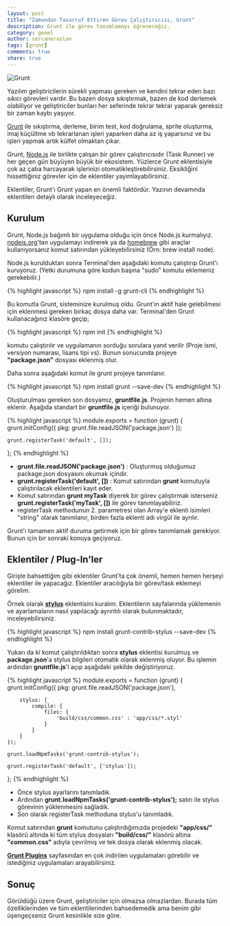 ```yaml
---
layout: post
title: "Zamandan Tasarruf Ettiren Görev Çalıştırıcısı, Grunt"
description: Grunt ile görev tanımlamayı öğreneceğiz.
category: genel
author: sercaneraslan
tags: [grunt]
comments: true
share: true
---
```


![Grunt](/images/posts/grunt/grunt.png)

Yazılım geliştiricilerin sürekli yapması gereken ve kendini tekrar eden bazı sıkıcı görevleri vardır. Bu bazen dosya sıkıştırmak, bazen de kod derlemek olabiliyor ve geliştiriciler bunları her seferinde tekrar tekrar yaparak gereksiz bir zaman kaybı yaşıyor.

[Grunt](http://gruntjs.com/) ile sıkıştırma, derleme, birim test, kod doğrulama, sprite oluşturma, imaj küçültme vb tekrarlanan işleri yaparken daha az iş yaparsınız ve bu işleri yapmak artık külfet olmaktan çıkar.

Grunt, [Node.js](http://nodejs.org/download/) ile birlikte çalışan bir görev çalıştırıcısıdır (Task Runner) ve her geçen gün büyüyen büyük bir ekosistem. Yüzlerce Grunt eklentisiyle çok az çaba harcayarak işlerinizi otomatikleştirebilirsiniz. Eksikliğini hissettiğiniz görevler için de eklentiler yayımlayabilirsiniz.

Eklentiler, Grunt'ı Grunt yapan en önemli faktördür. Yazının devamında eklentileri detaylı olarak inceleyeceğiz.


## Kurulum

Grunt, Node.js bağımlı bir uygulama olduğu için önce Node.js kurmalıyız. [nodejs.org](http://nodejs.org/download/)'tan uygulamayı indirerek ya da [homebrew](http://brew.sh/) gibi araçlar kullanıyorsanız komut satırından yükleyebilirsiniz (Örn: brew install node).

Node.js kurulduktan sonra Terminal'den aşağıdaki komutu çalıştırıp Grunt'ı kuruyoruz. (Yetki durumuna göre kodun başına "sudo" komutu eklemeniz gerekebilir.)

{% highlight javascript %}
npm install -g grunt-cli
{% endhighlight %}

Bu komutla Grunt, sisteminize kurulmuş oldu. Grunt'ın aktif hale gelebilmesi için eklenmesi gereken birkaç dosya daha var. Terminal'den Grunt kullanacağınız klasöre geçip;

{% highlight javascript %}
npm init
{% endhighlight %}

komutu çalıştırılır ve uygulamanın sorduğu sorulara yanıt verilir (Proje ismi, versiyon numarası, lisans tipi vs). Bunun sonucunda projeye **"package.json"** dosyası eklenmiş olur.

Daha sonra aşağıdaki komut ile grunt projeye tanımlanır.

{% highlight javascript %}
npm install grunt --save-dev
{% endhighlight %}

Oluşturulması gereken son dosyamız, **gruntfile.js**. Projenin hemen altına eklenir. Aşağıda standart bir **gruntfile.js** içeriği bulunuyor.

{% highlight javascript %}
module.exports = function (grunt) {
    grunt.initConfig({
        pkg: grunt.file.readJSON('package.json')
    });

    grunt.registerTask('default', []);
};
{% endhighlight %}

- **grunt.file.readJSON('package.json')** : Oluşturmuş olduğumuz package.json dosyasını okumak içindir.
- **grunt.registerTask('default', [])** : Komut satırından **grunt** komutuyla çalıştırılacak eklentileri kayıt eder.
- Komut satırından **grunt myTask** diyerek bir görev çalıştırmak isterseniz **grunt.registerTask('myTask', [])** ile görev tanımlayabiliriz.
- registerTask methodunun 2. parametresi olan Array'e eklenti isimleri "string" olarak tanımlanır, birden fazla eklenti adı virgül ile ayrılır.

Grunt'ı tamamen aktif duruma getirmek için bir görev tanımlamak gerekiyor. Bunun için bir sonraki konuya geçiyoruz.

## Eklentiler / Plug-In'ler

Girişte bahsettiğim gibi eklentiler Grunt'ta çok önemli, hemen hemen herşeyi eklentiler ile yapacağız. Eklentiler aracılığıyla bir görev/task eklemeyi görelim.

Örnek olarak **[stylus](https://www.npmjs.org/package/grunt-contrib-stylus)** eklentisini kuralım. Eklentilerin sayfalarında yüklemenin ve ayarlamaların nasıl yapılacağı ayrıntılı olarak bulunmaktadır, inceleyebilirsiniz.

{% highlight javascript %}
npm install grunt-contrib-stylus --save-dev
{% endhighlight %}

Yukarı da ki komut çalıştırıldıktan sonra **stylus** eklentisi kurulmuş ve **package.json**'a stylus bilgileri otomatik olarak eklenmiş oluyor. Bu işlemin ardından **gruntfile.js**'i açıp aşağıdaki şekilde değiştiriyoruz.

{% highlight javascript %}
module.exports = function (grunt) {
    grunt.initConfig({
        pkg: grunt.file.readJSON('package.json'),

        stylus: {
            compile: {
                files: {
                    'build/css/common.css' : 'app/css/*.styl'
                }
            }
        }
    });

    grunt.loadNpmTasks('grunt-contrib-stylus');

    grunt.registerTask('default', ['stylus']);
};
{% endhighlight %}

* Önce stylus ayarlarını tanımladık.
* Ardından **grunt.loadNpmTasks('grunt-contrib-stylus');** satırı ile stylus görevinin yüklenmesini sağladık.
* Son olarak registerTask methoduna stylus'u tanımladık.

Komut satırından **grunt** komutunu çalıştırdığımızda projedeki **"app/css/"** klasörü altında ki tüm stylus dosyaları **"build/css/"** klasörü altına **"common.css"** adıyla çevrilmiş ve tek dosya olarak eklenmiş olacak.

**[Grunt Plugins](http://gruntjs.com/plugins)** sayfasından en çok indirilen uygulamaları görebilir ve istediğiniz uygulamaları arayabilirsiniz.

## Sonuç

Görüldüğü üzere Grunt, geliştiriciler için olmazsa olmazlardan. Burada tüm özelliklerinden ve tüm eklentilerinden bahsedemedik ama benim gibi üşengeçseniz Grunt kesinlikle size göre.
